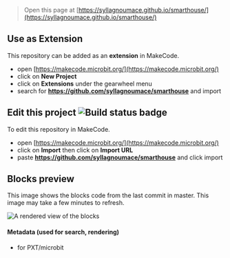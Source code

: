 
> Open this page at [https://syllagnoumace.github.io/smarthouse/](https://syllagnoumace.github.io/smarthouse/)

## Use as Extension

This repository can be added as an **extension** in MakeCode.

* open [https://makecode.microbit.org/](https://makecode.microbit.org/)
* click on **New Project**
* click on **Extensions** under the gearwheel menu
* search for **https://github.com/syllagnoumace/smarthouse** and import

## Edit this project ![Build status badge](https://github.com/syllagnoumace/smarthouse/workflows/MakeCode/badge.svg)

To edit this repository in MakeCode.

* open [https://makecode.microbit.org/](https://makecode.microbit.org/)
* click on **Import** then click on **Import URL**
* paste **https://github.com/syllagnoumace/smarthouse** and click import

## Blocks preview

This image shows the blocks code from the last commit in master.
This image may take a few minutes to refresh.

![A rendered view of the blocks](https://github.com/syllagnoumace/smarthouse/raw/master/.github/makecode/blocks.png)

#### Metadata (used for search, rendering)

* for PXT/microbit
<script src="https://makecode.com/gh-pages-embed.js"></script><script>makeCodeRender("{{ site.makecode.home_url }}", "{{ site.github.owner_name }}/{{ site.github.repository_name }}");</script>
